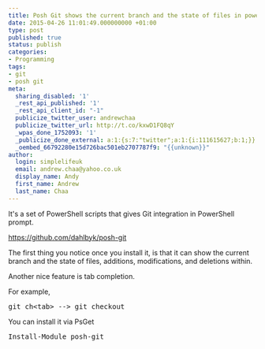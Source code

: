 ```yaml
---
title: Posh Git shows the current branch and the state of files in powershell prompt
date: 2015-04-26 11:01:49.000000000 +01:00
type: post
published: true
status: publish
categories:
- Programming
tags:
- git
- posh git
meta:
  sharing_disabled: '1'
  _rest_api_published: '1'
  _rest_api_client_id: "-1"
  publicize_twitter_user: andrewchaa
  publicize_twitter_url: http://t.co/kxwD1FQ8qY
  _wpas_done_1752093: '1'
  _publicize_done_external: a:1:{s:7:"twitter";a:1:{i:111615627;b:1;}}
  _oembed_66792280e15d726bac501eb2707787f9: "{{unknown}}"
author:
  login: simplelifeuk
  email: andrew.chaa@yahoo.co.uk
  display_name: Andy
  first_name: Andrew
  last_name: Chaa
---
```

<p>It's a set of PowerShell scripts that gives Git integration in PowerShell prompt.</p>
<p><a href="https://github.com/dahlbyk/posh-git">https://github.com/dahlbyk/posh-git</a></p>
<p>The first thing you notice once you install it, is that it can show the current branch and the state of files, additions, modifications, and deletions within.</p>
<p>Another nice feature is tab completion.</p>
<p>For example,</p>
<pre>git ch&lt;tab&gt; --&gt; git checkout</pre>
<p>You can install it via PsGet</p>
<pre>Install-Module posh-git</pre>
